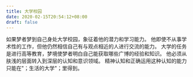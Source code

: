```yaml
---
title: 大学校园
date: 2020-02-15T20:54:12+08:00
draft: false
---
```


如果梦者梦到自己身处大学校园，象征着他的潜力和学习能力。
他即使不从事学术性的工作，但他仍然相信自己有与观点相近的人进行交流的能力。
大学的任务是进行高等教育，梦境使梦者明白自己能获取哪些广博的经验和知识。
他必须从肤浅的层面转入到深层的认知和意识领域。
精神认知和正确运用这种认知的能力只能在"；生活的大学"；里得到。
